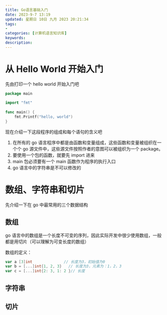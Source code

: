 ```yaml
---
title: Go语言基础入门
date: 2023-9-7 13:19
updated: 星期日 10日 九月 2023 20:21:34
tags: 
- 
categories: [计算机语言知识库]
keywords:
description: 
---
```

# 从 Hello World 开始入门
先由打印一个 hello world 开始入门吧
```go
package main  
  
import "fmt"  
  
func main() {  
    fmt.Printf("hello, world")  
}
```

现在介绍一下这段程序的组成和每个语句的含义吧
1. 在所有的 go 语言程序中都是由函数和变量组成，这些函数和变量被组织在一个个 go 源文件中，这些源文件按照作者的意图可以被组织为一个 package。
2. 要使用一个包的函数，就要先 import 进来 
3. main 包必须要有一个 main 函数作为程序的执行入口
4. go 语言中的字符串是不可以修改的

# 数组、字符串和切片
先介绍一下在 go 中最常用的三个数据结构
## 数组
go 语言中的数组是一个长度不可变的序列，因此实际开发中很少使用数组，一般都是用切片（可以理解为可变长度的数组）

数组的定义：
```go
var a [3]int              // 长度为3，初始值为0
var b = [...]int{1, 2, 3}   // 长度为3，元素为：1，2，3
var c = [...]int{2: 3, 1: 2 }// 长度
```
## 字符串
## 切片